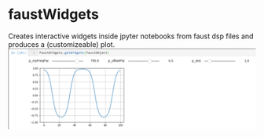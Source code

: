 # faustWidgets
Creates interactive widgets inside jpyter notebooks from faust dsp files and produces a (customizeable) plot.
![example](image.png)